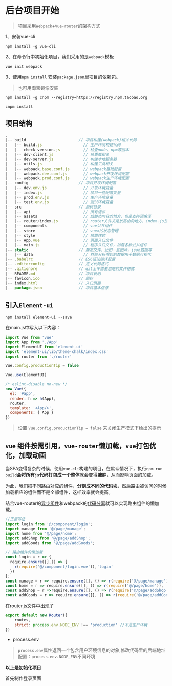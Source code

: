 # 后台项目开始

> 项目采用`Webpack`+`Vue-router`的架构方式

1、安装vue-cli

```js
npm install -g vue-cli 

```

2、在命令行中初始化项目，我们采用的是`webpack`模板

```js
vue init webpack
```

3、使用`npm install` 安装`package.json`里项目的依赖包。

> 也可用淘宝镜像安装

```
npm install -g cnpm --registry=https://registry.npm.taobao.org
```

```
cnpm install
```

## 项目结构

```js
.
|-- build                       // 项目构建(webpack)相关代码
|   |-- build.js                  // 生产环境构建代码
|   |-- check-version.js          // 检查node、npm等版本
|   |-- dev-client.js             // 热重载相关
|   |-- dev-server.js             // 构建本地服务器
|   |-- utils.js                  // 构建工具相关
|   |-- webpack.base.conf.js      // webpack基础配置
|   |-- webpack.dev.conf.js       // webpack开发环境配置
|   |-- webpack.prod.conf.js      // webpack生产环境配置
|-- config                      // 项目开发环境配置
|   |-- dev.env.js                // 开发环境变量
|   |-- index.js                  // 项目一些配置变量
|   |-- prod.env.js               // 生产环境变量
|   |-- test.env.js               // 测试环境变量
|-- src                         // 源码目录
|   |-- api                       // 所有请求
|   |-- assets                    // 放静态内容的地方，但是支持预编译
|   |-- router/index.js           // router文件夹是放路由的地方，index.js是我们的根路由 
|   |-- components                // vue公共组件
|   |-- store                     // vuex的状态管理
|   |-- style                     // 放置样式
|   |-- App.vue                   // 页面入口文件
|   |-- main.js                   // 程序入口文件，加载各种公共组件
|-- static                      // 静态文件，比如一些图片，json数据等
|   |-- data                      // 群聊分析得到的数据用于数据可视化
|-- .babelrc                    // ES6语法编译配置
|-- .editorconfig               // 定义代码格式
|-- .gitignore                  // git上传需要忽略的文件格式
|-- README.md                   // 项目说明
|-- favicon.ico                 // 图标
|-- index.html                  // 入口页面
|-- package.json                // 项目基本信息
```

## 引入`Element-ui`

```js
npm install element-ui --save
```

在main.js中写入以下内容：

```js
import Vue from 'vue'
import App from './App'
import ElementUI from 'element-ui'
import 'element-ui/lib/theme-chalk/index.css'
import router from './router'

Vue.config.productionTip = false

Vue.use(ElementUI)

/* eslint-disable no-new */
new Vue({
  el: '#app',
  render: h => h(App),
  router,
  template: '<App/>',
  components: { App }
})
```

> 设置 `Vue.config.productionTip = false` 来关闭生产模式下给出的提示

## `vue` 组件按需引用，`vue-router`懒加载，`vue`打包优化，加载动画

当SPA变得复杂的时候，使用`vue-cli`构建的项目，在默认情况下，执行`npm run build`**会将所有`js`代码打包成一个整体**就会变得**臃肿**，从而影响页面的加载。

为此，我们把不同路由对应的组件，**分割成不同的代码块**，然后路由被访问的时候加载相应的组件而不是全部组件，这样效率就会提高。

结合vue-router的[异步组件](https://router.vuejs.org/zh-cn/advanced/lazy-loading.html)和webpack的[代码分离](https://doc.webpack-china.org/guides/code-splitting/)就可以实现路由组件的懒加载。

```js
//正常写法
import login from '@/component/login';
import manage from '@/page/manage';
import home from '@/page/home';
import addShop from '@/page/addShop';
import addGoods from '@/page/addGoods';
```

```js
// 路由组件的懒加载
const login = r => {
  require.ensure([],() => {
    r(require('@/component/login.vue')),'login'
  })
};
const manage = r => require.ensure([], () => r(require('@/page/manage')), 'manage');
const home = r => require.ensure([], () => r(require('@/page/home')), 'home');
const addShop = r =>require.ensure([], () => r(require('@/page/addShop')),'addShop');
const addGoods = r => require.ensure([], () => r(require('@/page/addGoods')),'addGoods');
```

在router.js文件中出现了

```js
export default new Router({
	routes,
	strict: process.env.NODE_ENV !== 'production' //不是生产环境
})
```

- process.env

> `process.env`属性返回一个包含用户环境信息的对象,修改代码里的后端地址配置：`process.env.NODE_ENV`不同环境

**以上是初始化项目**

首先制作登录页面
